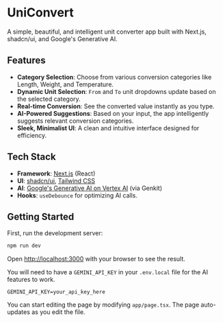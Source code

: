 # UniConvert

A simple, beautiful, and intelligent unit converter app built with Next.js, shadcn/ui, and Google's Generative AI.

## Features

- **Category Selection**: Choose from various conversion categories like Length, Weight, and Temperature.
- **Dynamic Unit Selection**: `From` and `To` unit dropdowns update based on the selected category.
- **Real-time Conversion**: See the converted value instantly as you type.
- **AI-Powered Suggestions**: Based on your input, the app intelligently suggests relevant conversion categories.
- **Sleek, Minimalist UI**: A clean and intuitive interface designed for efficiency.

## Tech Stack

- **Framework**: [Next.js](https://nextjs.org/) (React)
- **UI**: [shadcn/ui](https://ui.shadcn.com/), [Tailwind CSS](https://tailwindcss.com/)
- **AI**: [Google's Generative AI on Vertex AI](https://cloud.google.com/vertex-ai/docs/generative-ai/learn/overview) (via Genkit)
- **Hooks**: `useDebounce` for optimizing AI calls.

## Getting Started

First, run the development server:

```bash
npm run dev
```

Open [http://localhost:3000](http://localhost:3000) with your browser to see the result.

You will need to have a `GEMINI_API_KEY` in your `.env.local` file for the AI features to work.

```
GEMINI_API_KEY=your_api_key_here
```

You can start editing the page by modifying `app/page.tsx`. The page auto-updates as you edit the file.
